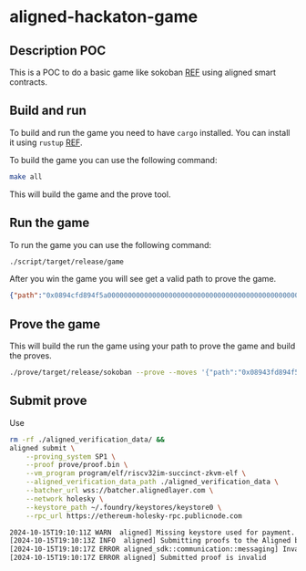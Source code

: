 # aligned-hackaton-game

## Description POC
This is a POC to do a basic game like sokoban [REF](https://en.wikipedia.org/wiki/Sokoban) using aligned smart contracts.

## Build and run
To build and run the game you need to have `cargo` installed. You can install it using `rustup` [REF](https://rustup.rs/).

To build the game you can use the following command:
```bash
make all
```

This will build the game and the prove tool.

## Run the game

To run the game you can use the following command:
```bash
./script/target/release/game
```

After you win the game you will see get a valid path to prove the game.
```json
{"path":"0x0894cfd894f5a000000000000000000000000000000000000000000000000000","length":26}
```

## Prove the game
This will build the run the game using your path to prove the game and build the proves.
```bash
./prove/target/release/sokoban --prove --moves '{"path":"0x08943fd894f5a000000000000000000000000000000000000000000000000000","length":26}'
```

## Submit prove
Use

```bash
rm -rf ./aligned_verification_data/ &&
aligned submit \
    --proving_system SP1 \
    --proof prove/proof.bin \
    --vm_program program/elf/riscv32im-succinct-zkvm-elf \
    --aligned_verification_data_path ./aligned_verification_data \
    --batcher_url wss://batcher.alignedlayer.com \
    --network holesky \
    --keystore_path ~/.foundry/keystores/keystore0 \
    --rpc_url https://ethereum-holesky-rpc.publicnode.com

2024-10-15T19:10:11Z WARN  aligned] Missing keystore used for payment. This proof will not be included if sent to Eth Mainnet
[2024-10-15T19:10:13Z INFO  aligned] Submitting proofs to the Aligned batcher...
[2024-10-15T19:10:17Z ERROR aligned_sdk::communication::messaging] Invalid Proof!
[2024-10-15T19:10:17Z ERROR aligned] Submitted proof is invalid
```
